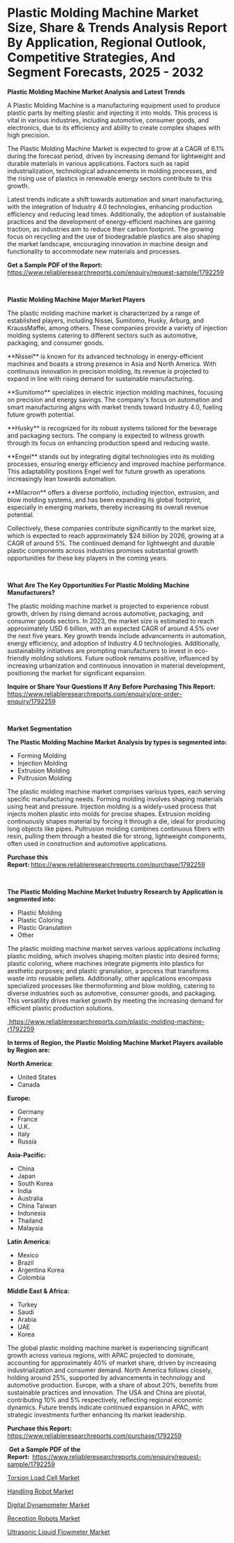 <p><h1>Plastic Molding Machine Market Size, Share & Trends Analysis Report By Application, Regional Outlook, Competitive Strategies, And Segment Forecasts, 2025 - 2032</h1></p><p><strong>Plastic Molding Machine Market Analysis and Latest Trends</strong></p>
<p><p>A Plastic Molding Machine is a manufacturing equipment used to produce plastic parts by melting plastic and injecting it into molds. This process is vital in various industries, including automotive, consumer goods, and electronics, due to its efficiency and ability to create complex shapes with high precision.</p><p>The Plastic Molding Machine Market is expected to grow at a CAGR of 6.1% during the forecast period, driven by increasing demand for lightweight and durable materials in various applications. Factors such as rapid industrialization, technological advancements in molding processes, and the rising use of plastics in renewable energy sectors contribute to this growth. </p><p>Latest trends indicate a shift towards automation and smart manufacturing, with the integration of Industry 4.0 technologies, enhancing production efficiency and reducing lead times. Additionally, the adoption of sustainable practices and the development of energy-efficient machines are gaining traction, as industries aim to reduce their carbon footprint. The growing focus on recycling and the use of biodegradable plastics are also shaping the market landscape, encouraging innovation in machine design and functionality to accommodate new materials and processes.</p></p>
<p><strong>Get a Sample PDF of the Report:&nbsp;</strong> <a href="https://www.reliableresearchreports.com/enquiry/request-sample/1792259?utm_campaign=9&utm_medium=2&utm_source=Github&utm_content=ia&utm_term=20022025&utm_id=plastic-molding-machine">https://www.reliableresearchreports.com/enquiry/request-sample/1792259</a></p>
<p>&nbsp;</p>
<p><strong>Plastic Molding Machine Major Market Players</strong></p>
<p><p>The plastic molding machine market is characterized by a range of established players, including Nissei, Sumitomo, Husky, Arburg, and KraussMaffei, among others. These companies provide a variety of injection molding systems catering to different sectors such as automotive, packaging, and consumer goods.</p><p>**Nissei** is known for its advanced technology in energy-efficient machines and boasts a strong presence in Asia and North America. With continuous innovation in precision molding, its revenue is projected to expand in line with rising demand for sustainable manufacturing.</p><p>**Sumitomo** specializes in electric injection molding machines, focusing on precision and energy savings. The company's focus on automation and smart manufacturing aligns with market trends toward Industry 4.0, fueling future growth potential. </p><p>**Husky** is recognized for its robust systems tailored for the beverage and packaging sectors. The company is expected to witness growth through its focus on enhancing production speed and reducing waste. </p><p>**Engel** stands out by integrating digital technologies into its molding processes, ensuring energy efficiency and improved machine performance. This adaptability positions Engel well for future growth as operations increasingly lean towards automation.</p><p>**Milacron** offers a diverse portfolio, including injection, extrusion, and blow molding systems, and has been expanding its global footprint, especially in emerging markets, thereby increasing its overall revenue potential. </p><p>Collectively, these companies contribute significantly to the market size, which is expected to reach approximately $24 billion by 2026, growing at a CAGR of around 5%. The continued demand for lightweight and durable plastic components across industries promises substantial growth opportunities for these key players in the coming years.</p></p>
<p>&nbsp;</p>
<p><strong>What Are The Key Opportunities For Plastic Molding Machine Manufacturers?</strong></p>
<p><p>The plastic molding machine market is projected to experience robust growth, driven by rising demand across automotive, packaging, and consumer goods sectors. In 2023, the market size is estimated to reach approximately USD 6 billion, with an expected CAGR of around 4.5% over the next five years. Key growth trends include advancements in automation, energy efficiency, and adoption of Industry 4.0 technologies. Additionally, sustainability initiatives are prompting manufacturers to invest in eco-friendly molding solutions. Future outlook remains positive, influenced by increasing urbanization and continuous innovation in material development, positioning the market for significant expansion.</p></p>
<p><strong>Inquire or Share Your Questions If Any Before Purchasing This Report:</strong> <a href="https://www.reliableresearchreports.com/enquiry/pre-order-enquiry/1792259?utm_campaign=9&utm_medium=2&utm_source=Github&utm_content=ia&utm_term=20022025&utm_id=plastic-molding-machine">https://www.reliableresearchreports.com/enquiry/pre-order-enquiry/1792259</a></p>
<p>&nbsp;</p>
<p><strong>Market Segmentation</strong></p>
<p><strong>The Plastic Molding Machine Market Analysis by types is segmented into:</strong></p>
<p><ul><li>Forming Molding</li><li>Injection Molding</li><li>Extrusion Molding</li><li>Pultrusion Molding</li></ul></p>
<p><p>The plastic molding machine market comprises various types, each serving specific manufacturing needs. Forming molding involves shaping materials using heat and pressure. Injection molding is a widely-used process that injects molten plastic into molds for precise shapes. Extrusion molding continuously shapes material by forcing it through a die, ideal for producing long objects like pipes. Pultrusion molding combines continuous fibers with resin, pulling them through a heated die for strong, lightweight components, often used in construction and automotive applications.</p></p>
<p><strong>Purchase this Report:&nbsp;</strong><a href="https://www.reliableresearchreports.com/purchase/1792259?utm_campaign=9&utm_medium=2&utm_source=Github&utm_content=ia&utm_term=20022025&utm_id=plastic-molding-machine">https://www.reliableresearchreports.com/purchase/1792259</a></p>
<p>&nbsp;</p>
<p><strong>The Plastic Molding Machine Market Industry Research by Application is segmented into:</strong></p>
<p><ul><li>Plastic Molding</li><li>Plastic Coloring</li><li>Plastic Granulation</li><li>Other</li></ul></p>
<p><p>The plastic molding machine market serves various applications including plastic molding, which involves shaping molten plastic into desired forms; plastic coloring, where machines integrate pigments into plastics for aesthetic purposes; and plastic granulation, a process that transforms waste into reusable pellets. Additionally, other applications encompass specialized processes like thermoforming and blow molding, catering to diverse industries such as automotive, consumer goods, and packaging. This versatility drives market growth by meeting the increasing demand for efficient plastic production solutions.</p></p>
<p><a href="https://www.reliableresearchreports.com/plastic-molding-machine-r1792259?utm_campaign=9&utm_medium=2&utm_source=Github&utm_content=ia&utm_term=20022025&utm_id=plastic-molding-machine">&nbsp;https://www.reliableresearchreports.com/plastic-molding-machine-r1792259</a></p>
<p><strong>In terms of Region, the Plastic Molding Machine Market Players available by Region are:</strong></p>
<p>
    <p> <strong> North America: </strong>
        <ul>
            <li>United States</li>
            <li>Canada</li>
        </ul>
        </p> 
    <p> <strong> Europe: </strong>
        <ul>
            <li>Germany</li>
            <li>France</li>
            <li>U.K.</li>
            <li>Italy</li>
            <li>Russia</li>
        </ul>
        </p> 
    <p> <strong> Asia-Pacific: </strong>
        <ul>
            <li>China</li>
            <li>Japan</li>
            <li>South Korea</li>
            <li>India</li>
            <li>Australia</li>
            <li>China Taiwan</li>
            <li>Indonesia</li>
            <li>Thailand</li>
            <li>Malaysia</li>
        </ul>
        </p> 
    <p> <strong> Latin America: </strong>
        <ul>
            <li>Mexico</li>
            <li>Brazil</li>
            <li>Argentina Korea</li>
            <li>Colombia</li>
        </ul>
        </p> 
    <p> <strong> Middle East & Africa: </strong>
        <ul>
            <li>Turkey</li>
            <li>Saudi</li>
            <li>Arabia</li>
            <li>UAE</li>
            <li>Korea</li>
        </ul>
    </p>
    </p>
<p><p>The global plastic molding machine market is experiencing significant growth across various regions, with APAC projected to dominate, accounting for approximately 40% of market share, driven by increasing industrialization and consumer demand. North America follows closely, holding around 25%, supported by advancements in technology and automotive production. Europe, with a share of about 20%, benefits from sustainable practices and innovation. The USA and China are pivotal, contributing 10% and 5% respectively, reflecting regional economic dynamics. Future trends indicate continued expansion in APAC, with strategic investments further enhancing its market leadership.</p></p>
<p><strong>Purchase this Report: </strong><a href="https://www.reliableresearchreports.com/purchase/1792259?utm_campaign=9&utm_medium=2&utm_source=Github&utm_content=ia&utm_term=20022025&utm_id=plastic-molding-machine">https://www.reliableresearchreports.com/purchase/1792259</a></p>
<p>&nbsp;<strong>Get a Sample PDF of the Report:&nbsp;&nbsp;</strong><a href="https://www.reliableresearchreports.com/enquiry/request-sample/1792259?utm_campaign=9&utm_medium=2&utm_source=Github&utm_content=ia&utm_term=20022025&utm_id=plastic-molding-machine">https://www.reliableresearchreports.com/enquiry/request-sample/1792259</a></p>
<p><strong></strong></p>
<p><p><a href="https://github.com/ezahdyre/Market-Research-Report-List-1/blob/main/torsion-load-cell-market.md?utm_campaign=9&utm_medium=2&utm_source=Github&utm_content=ia&utm_term=20022025&utm_id=plastic-molding-machine">Torsion Load Cell Market</a></p><p><a href="https://github.com/kaqiewan/Market-Research-Report-List-1/blob/main/handling-robot-market.md?utm_campaign=9&utm_medium=2&utm_source=Github&utm_content=ia&utm_term=20022025&utm_id=plastic-molding-machine">Handling Robot Market</a></p><p><a href="https://github.com/verikaahova/Market-Research-Report-List-1/blob/main/digital-dynamometer-market.md?utm_campaign=9&utm_medium=2&utm_source=Github&utm_content=ia&utm_term=20022025&utm_id=plastic-molding-machine">Digital Dynamometer Market</a></p><p><a href="https://github.com/taxyevgwlle/Market-Research-Report-List-1/blob/main/reception-robots-market.md?utm_campaign=9&utm_medium=2&utm_source=Github&utm_content=ia&utm_term=20022025&utm_id=plastic-molding-machine">Reception Robots Market</a></p><p><a href="https://github.com/dingharhouma/Market-Research-Report-List-1/blob/main/ultrasonic-liquid-flowmeter-market.md?utm_campaign=9&utm_medium=2&utm_source=Github&utm_content=ia&utm_term=20022025&utm_id=plastic-molding-machine">Ultrasonic Liquid Flowmeter Market</a></p></p>